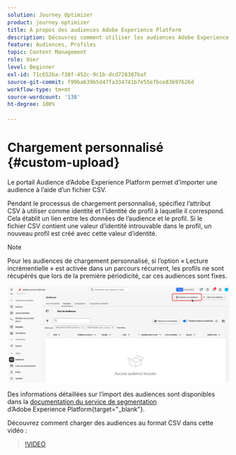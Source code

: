 ```yaml
---
solution: Journey Optimizer
product: journey optimizer
title: À propos des audiences Adobe Experience Platform
description: Découvrez comment utiliser les audiences Adobe Experience Platform.
feature: Audiences, Profiles
topic: Content Management
role: User
level: Beginner
exl-id: 71c652ba-f38f-452c-9c1b-dcd728307baf
source-git-commit: f99ba639b5d47fa334741b7e55e7bce83697626d
workflow-type: tm+mt
source-wordcount: '138'
ht-degree: 100%

---
```


# Chargement personnalisé {#custom-upload}

Le portail Audience d’Adobe Experience Platform permet d’importer une audience à l’aide d’un fichier CSV.

Pendant le processus de chargement personnalisé, spécifiez l’attribut CSV à utiliser comme identité et l’identité de profil à laquelle il correspond. Cela établit un lien entre les données de l’audience et le profil. Si le fichier CSV contient une valeur d’identité introuvable dans le profil, un nouveau profil est créé avec cette valeur d’identité.

>[!NOTE]
>
>Pour les audiences de chargement personnalisé, si l’option « Lecture incrémentielle » est activée dans un parcours récurrent, les profils ne sont récupérés que lors de la première périodicité, car ces audiences sont fixes.

![](assets/import-audience.png)

Des informations détaillées sur l’import des audiences sont disponibles dans la [documentation du service de segmentation](https://experienceleague.adobe.com/fr/docs/experience-platform/segmentation/ui/audience-portal#import-audience) d’Adobe Experience Platform{target="_blank"}.

Découvrez comment charger des audiences au format CSV dans cette vidéo :

>[!VIDEO](https://video.tv.adobe.com/v/3421714?quality=12)
